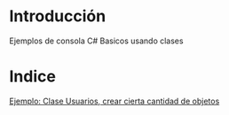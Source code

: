 # Introducción
 Ejemplos de consola C# Basicos usando clases
# Indice
 [Ejemplo: Clase Usuarios, crear cierta cantidad de objetos](./usuarios)